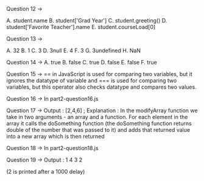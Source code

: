 Question 12 ->

A. student.name
B. student['Grad Year']
C. student.greeting()
D. student['Favorite Teacher'].name
E. student.courseLoad[0]

Question 13 -> 

A. 32
B. 1
C. 3
D. 3null
E. 4
F. 3
G. 3undefined
H. NaN

Question 14 ->
A. true
B. false
C. true
D. false
E. false
F. true

Question 15 -> == in JavaScript is used for comparing two variables, but it ignores the datatype of variable and === is used for comparing two variables, but this operator also checks datatype and compares two values.

Question 16 -> In part2-question16.js

Question 17 -> Output : [2,4,6] ; Explanation : In the modifyArray function we take in two arguments - an array and a function. For each element in the array it calls the doSomething function (the doSomething function returns double of the number that was passed to it) and adds that returned value into a new array which is then returned

Question 18 -> In part2-question18.js

Question 19 ->
Output : 
1
4
3
2

(2 is printed after a 1000 delay)

